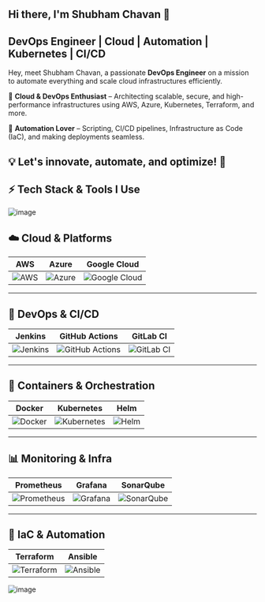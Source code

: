 ## Hi there, I'm Shubham Chavan 👋
## DevOps Engineer | Cloud | Automation | Kubernetes | CI/CD


Hey, meet Shubham Chavan, a passionate **DevOps Engineer** on a mission to automate everything and scale cloud infrastructures efficiently.

🔹 **Cloud & DevOps Enthusiast** – Architecting scalable, secure, and high-performance infrastructures using AWS, Azure, Kubernetes, Terraform, and more.

🔹 **Automation Lover** – Scripting, CI/CD pipelines, Infrastructure as Code (IaC), and making deployments seamless.

## 💡 Let's innovate, automate, and optimize! 🚀


## ⚡ Tech Stack & Tools I Use
![image](https://github.com/user-attachments/assets/4db2f437-8721-4dbb-9f23-3746720d7512)


## ☁️ Cloud & Platforms

| AWS         | Azure       | Google Cloud |
|-------------|-------------|--------------|
| ![AWS](https://upload.wikimedia.org/wikipedia/commons/8/8b/Amazon_Web_Services_Logo.svg) | ![Azure](https://upload.wikimedia.org/wikipedia/commons/a/a8/Microsoft_Azure_Logo.svg) | ![Google Cloud](https://upload.wikimedia.org/wikipedia/commons/5/51/Google_Cloud_Logo.svg) |

---

## 🔧 DevOps & CI/CD

| Jenkins           | GitHub Actions  | GitLab CI        |
|-------------------|-----------------|------------------|
| ![Jenkins](https://upload.wikimedia.org/wikipedia/commons/4/42/Jenkins_logo.png) | ![GitHub Actions](https://upload.wikimedia.org/wikipedia/commons/a/a7/Logo_of_GitHub_Actions.svg) | ![GitLab CI](https://upload.wikimedia.org/wikipedia/commons/2/26/GitLab_Logo.svg) |

---

## 🐳 Containers & Orchestration

| Docker             | Kubernetes      | Helm            |
|--------------------|-----------------|-----------------|
| ![Docker](https://upload.wikimedia.org/wikipedia/commons/a/a7/Docker_logo.svg) | ![Kubernetes](https://upload.wikimedia.org/wikipedia/commons/3/39/Kubernetes_logo.png) | ![Helm](https://upload.wikimedia.org/wikipedia/commons/7/75/Helm_Shield_logo.svg) |

---

## 📊 Monitoring & Infra

| Prometheus         | Grafana          | SonarQube       |
|--------------------|------------------|-----------------|
| ![Prometheus](https://upload.wikimedia.org/wikipedia/commons/0/0f/Prometheus.io_logo.svg) | ![Grafana](https://upload.wikimedia.org/wikipedia/commons/6/60/Grafana_logo.svg) | ![SonarQube](https://upload.wikimedia.org/wikipedia/commons/c/c6/SonarQube_logo.png) |

---

## 🚀 IaC & Automation

| Terraform          | Ansible         |
|--------------------|-----------------|
| ![Terraform](https://upload.wikimedia.org/wikipedia/commons/4/45/Terraform_Logo.svg) | ![Ansible](https://upload.wikimedia.org/wikipedia/commons/5/56/Ansible_Logo.svg) |




















![image](https://github.com/user-attachments/assets/bfc547f4-9ae3-49dd-bc79-6ebd35cd51fe)












